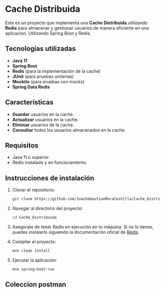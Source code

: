 # Cache Distribuida

Este es un proyecto que implementa una **Cache Distribuida** utilizando **Redis** para almacenar y gestionar usuarios de manera eficiente en una aplicación. 
Utilizando Spring Boot y Redis.

## Tecnologías utilizadas

- **Java 11**
- **Spring Boot**
- **Redis** (para la implementación de la cache)
- **JUnit** (para pruebas unitarias)
- **Mockito** (para pruebas con mocks)
- **Spring Data Redis**

## Características

- **Guardar** usuarios en la cache.
- **Actualizar** usuarios en la cache.
- **Eliminar** usuarios de la cache.
- **Consultar** todos los usuarios almacenados en la cache.


## Requisitos

- Java 11 o superior.
- Redis instalado y en funcionamiento.

## Instrucciones de instalación

1. Clonar el repositorio:

    ```bash
    git clone https://github.com/JuanSebastianMoralesVilla/Cache_Distribuida.git
    ```

2. Navegar al directorio del proyecto:

    ```bash
    cd Cache_Distribuida
    ```

3. Asegúrate de tener Redis en ejecución en tu máquina. Si no lo tienes, puedes instalarlo siguiendo la documentación oficial de [Redis](https://redis.io/download).

4. Compilar el proyecto:

    ```bash
    mvn clean install
    ```

5. Ejecutar la aplicación:

    ```bash
    mvn spring-boot:run
    ```
## Coleccion postman 
